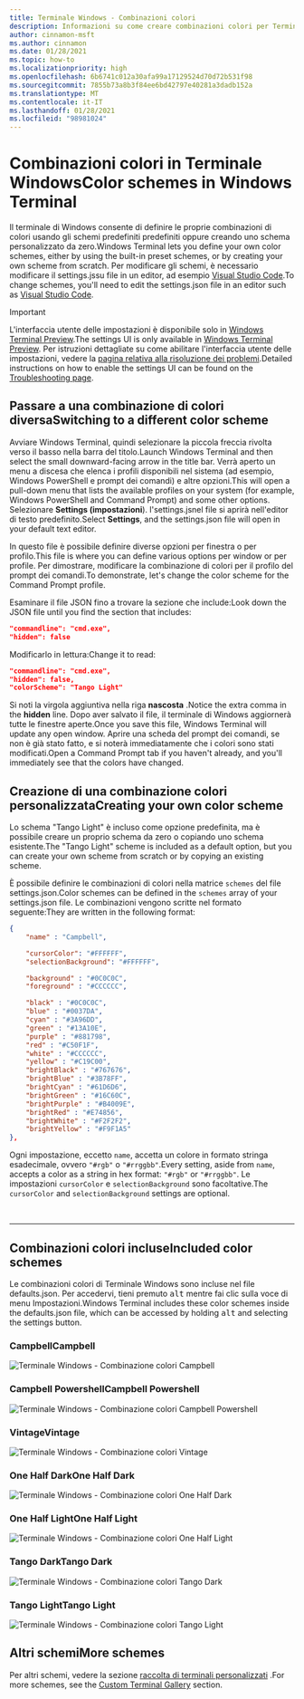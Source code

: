 ```yaml
---
title: Terminale Windows - Combinazioni colori
description: Informazioni su come creare combinazioni colori per Terminale Windows.
author: cinnamon-msft
ms.author: cinnamon
ms.date: 01/28/2021
ms.topic: how-to
ms.localizationpriority: high
ms.openlocfilehash: 6b6741c012a30afa99a17129524d70d72b531f98
ms.sourcegitcommit: 7855b73a8b3f84ee6bd42797e40281a3dadb152a
ms.translationtype: MT
ms.contentlocale: it-IT
ms.lasthandoff: 01/28/2021
ms.locfileid: "98981024"
---
```

# <a name="color-schemes-in-windows-terminal"></a><span data-ttu-id="96855-103">Combinazioni colori in Terminale Windows</span><span class="sxs-lookup"><span data-stu-id="96855-103">Color schemes in Windows Terminal</span></span>

<span data-ttu-id="96855-104">Il terminale di Windows consente di definire le proprie combinazioni di colori usando gli schemi predefiniti predefiniti oppure creando uno schema personalizzato da zero.</span><span class="sxs-lookup"><span data-stu-id="96855-104">Windows Terminal lets you define your own color schemes, either by using the built-in preset schemes, or by creating your own scheme from scratch.</span></span> <span data-ttu-id="96855-105">Per modificare gli schemi, è necessario modificare il settings.jssu file in un editor, ad esempio [Visual Studio Code](https://code.visualstudio.com/).</span><span class="sxs-lookup"><span data-stu-id="96855-105">To change schemes, you'll need to edit the settings.json file in an editor such as [Visual Studio Code](https://code.visualstudio.com/).</span></span>

> [!IMPORTANT]
> <span data-ttu-id="96855-106">L'interfaccia utente delle impostazioni è disponibile solo in [Windows Terminal Preview](https://aka.ms/terminal-preview).</span><span class="sxs-lookup"><span data-stu-id="96855-106">The settings UI is only available in [Windows Terminal Preview](https://aka.ms/terminal-preview).</span></span> <span data-ttu-id="96855-107">Per istruzioni dettagliate su come abilitare l'interfaccia utente delle impostazioni, vedere la [pagina relativa alla risoluzione dei problemi](./../troubleshooting.md#open-the-settings-ui).</span><span class="sxs-lookup"><span data-stu-id="96855-107">Detailed instructions on how to enable the settings UI can be found on the [Troubleshooting page](./../troubleshooting.md#open-the-settings-ui).</span></span>

## <a name="switching-to-a-different-color-scheme"></a><span data-ttu-id="96855-108">Passare a una combinazione di colori diversa</span><span class="sxs-lookup"><span data-stu-id="96855-108">Switching to a different color scheme</span></span>

<span data-ttu-id="96855-109">Avviare Windows Terminal, quindi selezionare la piccola freccia rivolta verso il basso nella barra del titolo.</span><span class="sxs-lookup"><span data-stu-id="96855-109">Launch Windows Terminal and then select the small downward-facing arrow in the title bar.</span></span> <span data-ttu-id="96855-110">Verrà aperto un menu a discesa che elenca i profili disponibili nel sistema (ad esempio, Windows PowerShell e prompt dei comandi) e altre opzioni.</span><span class="sxs-lookup"><span data-stu-id="96855-110">This will open a pull-down menu that lists the available profiles on your system (for example, Windows PowerShell and Command Prompt) and some other options.</span></span> <span data-ttu-id="96855-111">Selezionare **Settings (impostazioni**). l'settings.jsnel file si aprirà nell'editor di testo predefinito.</span><span class="sxs-lookup"><span data-stu-id="96855-111">Select **Settings**, and the settings.json file will open in your default text editor.</span></span>

<span data-ttu-id="96855-112">In questo file è possibile definire diverse opzioni per finestra o per profilo.</span><span class="sxs-lookup"><span data-stu-id="96855-112">This file is where you can define various options per window or per profile.</span></span> <span data-ttu-id="96855-113">Per dimostrare, modificare la combinazione di colori per il profilo del prompt dei comandi.</span><span class="sxs-lookup"><span data-stu-id="96855-113">To demonstrate, let's change the color scheme for the Command Prompt profile.</span></span>

<span data-ttu-id="96855-114">Esaminare il file JSON fino a trovare la sezione che include:</span><span class="sxs-lookup"><span data-stu-id="96855-114">Look down the JSON file until you find the section that includes:</span></span>

```json
"commandline": "cmd.exe",
"hidden": false
```

<span data-ttu-id="96855-115">Modificarlo in lettura:</span><span class="sxs-lookup"><span data-stu-id="96855-115">Change it to read:</span></span>

```json
"commandline": "cmd.exe",
"hidden": false,
"colorScheme": "Tango Light"
```

<span data-ttu-id="96855-116">Si noti la virgola aggiuntiva nella riga **nascosta** .</span><span class="sxs-lookup"><span data-stu-id="96855-116">Notice the extra comma in the **hidden** line.</span></span> <span data-ttu-id="96855-117">Dopo aver salvato il file, il terminale di Windows aggiornerà tutte le finestre aperte.</span><span class="sxs-lookup"><span data-stu-id="96855-117">Once you save this file, Windows Terminal will update any open window.</span></span> <span data-ttu-id="96855-118">Aprire una scheda del prompt dei comandi, se non è già stato fatto, e si noterà immediatamente che i colori sono stati modificati.</span><span class="sxs-lookup"><span data-stu-id="96855-118">Open a Command Prompt tab if you haven't already, and you'll immediately see that the colors have changed.</span></span>

## <a name="creating-your-own-color-scheme"></a><span data-ttu-id="96855-119">Creazione di una combinazione colori personalizzata</span><span class="sxs-lookup"><span data-stu-id="96855-119">Creating your own color scheme</span></span>

<span data-ttu-id="96855-120">Lo schema "Tango Light" è incluso come opzione predefinita, ma è possibile creare un proprio schema da zero o copiando uno schema esistente.</span><span class="sxs-lookup"><span data-stu-id="96855-120">The "Tango Light" scheme is included as a default option, but you can create your own scheme from scratch or by copying an existing scheme.</span></span>

<span data-ttu-id="96855-121">È possibile definire le combinazioni di colori nella matrice `schemes` del file settings.json.</span><span class="sxs-lookup"><span data-stu-id="96855-121">Color schemes can be defined in the `schemes` array of your settings.json file.</span></span> <span data-ttu-id="96855-122">Le combinazioni vengono scritte nel formato seguente:</span><span class="sxs-lookup"><span data-stu-id="96855-122">They are written in the following format:</span></span>

```json
{
    "name" : "Campbell",

    "cursorColor": "#FFFFFF",
    "selectionBackground": "#FFFFFF",

    "background" : "#0C0C0C",
    "foreground" : "#CCCCCC",

    "black" : "#0C0C0C",
    "blue" : "#0037DA",
    "cyan" : "#3A96DD",
    "green" : "#13A10E",
    "purple" : "#881798",
    "red" : "#C50F1F",
    "white" : "#CCCCCC",
    "yellow" : "#C19C00",
    "brightBlack" : "#767676",
    "brightBlue" : "#3B78FF",
    "brightCyan" : "#61D6D6",
    "brightGreen" : "#16C60C",
    "brightPurple" : "#B4009E",
    "brightRed" : "#E74856",
    "brightWhite" : "#F2F2F2",
    "brightYellow" : "#F9F1A5"
},
```

<span data-ttu-id="96855-123">Ogni impostazione, eccetto `name`, accetta un colore in formato stringa esadecimale, ovvero `"#rgb"` o `"#rrggbb"`.</span><span class="sxs-lookup"><span data-stu-id="96855-123">Every setting, aside from `name`, accepts a color as a string in hex format: `"#rgb"` or `"#rrggbb"`.</span></span> <span data-ttu-id="96855-124">Le impostazioni `cursorColor` e `selectionBackground` sono facoltative.</span><span class="sxs-lookup"><span data-stu-id="96855-124">The `cursorColor` and `selectionBackground` settings are optional.</span></span>

<br />

___

## <a name="included-color-schemes"></a><span data-ttu-id="96855-125">Combinazioni colori incluse</span><span class="sxs-lookup"><span data-stu-id="96855-125">Included color schemes</span></span>

<span data-ttu-id="96855-126">Le combinazioni colori di Terminale Windows sono incluse nel file defaults.json. Per accedervi, tieni premuto <kbd>alt</kbd> mentre fai clic sulla voce di menu Impostazioni.</span><span class="sxs-lookup"><span data-stu-id="96855-126">Windows Terminal includes these color schemes inside the defaults.json file, which can be accessed by holding <kbd>alt</kbd> and selecting the settings button.</span></span> 


### <a name="campbell"></a><span data-ttu-id="96855-127">Campbell</span><span class="sxs-lookup"><span data-stu-id="96855-127">Campbell</span></span>

![Terminale Windows - Combinazione colori Campbell](./../images/campbell-color-scheme.png)

### <a name="campbell-powershell"></a><span data-ttu-id="96855-129">Campbell Powershell</span><span class="sxs-lookup"><span data-stu-id="96855-129">Campbell Powershell</span></span>

![Terminale Windows - Combinazione colori Campbell Powershell](./../images/campbell-powershell-color-scheme.png)

### <a name="vintage"></a><span data-ttu-id="96855-131">Vintage</span><span class="sxs-lookup"><span data-stu-id="96855-131">Vintage</span></span>

![Terminale Windows - Combinazione colori Vintage](./../images/vintage-color-scheme.png)

### <a name="one-half-dark"></a><span data-ttu-id="96855-133">One Half Dark</span><span class="sxs-lookup"><span data-stu-id="96855-133">One Half Dark</span></span>

![Terminale Windows - Combinazione colori One Half Dark](./../images/one-half-dark-color-scheme.png)

### <a name="one-half-light"></a><span data-ttu-id="96855-135">One Half Light</span><span class="sxs-lookup"><span data-stu-id="96855-135">One Half Light</span></span>

![Terminale Windows - Combinazione colori One Half Light](./../images/one-half-light-color-scheme.png)

### <a name="tango-dark"></a><span data-ttu-id="96855-137">Tango Dark</span><span class="sxs-lookup"><span data-stu-id="96855-137">Tango Dark</span></span>

![Terminale Windows - Combinazione colori Tango Dark](./../images/tango-dark-color-scheme.png)

### <a name="tango-light"></a><span data-ttu-id="96855-139">Tango Light</span><span class="sxs-lookup"><span data-stu-id="96855-139">Tango Light</span></span>

![Terminale Windows - Combinazione colori Tango Light](./../images/tango-light-color-scheme.png)


## <a name="more-schemes"></a><span data-ttu-id="96855-141">Altri schemi</span><span class="sxs-lookup"><span data-stu-id="96855-141">More schemes</span></span>

<span data-ttu-id="96855-142">Per altri schemi, vedere la sezione [raccolta di terminali personalizzati](../custom-terminal-gallery/custom-schemes.md) .</span><span class="sxs-lookup"><span data-stu-id="96855-142">For more schemes, see the [Custom Terminal Gallery](../custom-terminal-gallery/custom-schemes.md) section.</span></span>
